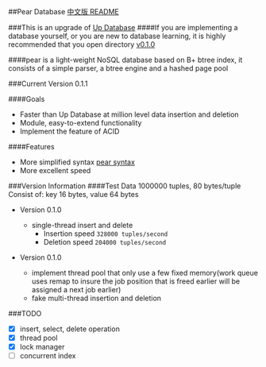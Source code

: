 ##Pear Database
[中文版 README](./README.md)

###This is an upgrade of [Up Database](http://www.github.com/UncP/Up_Database)
####If you are implementing a database yourself, or you are new to database learning, it is highly recommended that you open directory [v0.1.0](./v0.1.0)

####pear is a light-weight NoSQL database based on B+ btree index, it consists of a simple parser, a btree engine and a hashed page pool

###Current Version 0.1.1

####Goals
- Faster than Up Database at million level data insertion and deletion
- Module, easy-to-extend functionality
- Implement the feature of ACID

####Features
- More simplified syntax [pear syntax](./pear_syntax)
- More excellent speed

###Version Information
####Test Data 1000000 tuples, 80 bytes/tuple
	Consist of: key  16  bytes,  value  64  bytes

* Version 0.1.0
	- single-thread insert and delete
		+ Insertion speed			``` 328000 tuples/second ```
		+ Deletion speed			``` 204000 tuples/second ```

* Version 0.1.0
	- implement thread pool that only use a few fixed memory(work queue uses remap to insure the job position that is freed earlier will be assigned a next job earlier)
	- fake multi-thread insertion and deletion

###TODO
- [x] insert, select, delete operation
- [x] thread pool
- [x] lock manager
- [ ] concurrent index

